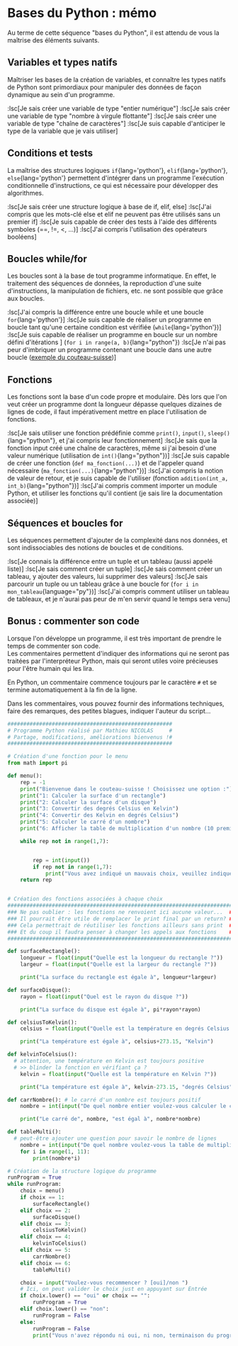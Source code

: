 # Bases du Python : mémo
Au terme de cette séquence "bases du Python", il est attendu de vous la maîtrise des éléments suivants.

## Variables et types natifs
Maîtriser les bases de la création de variables, et connaître les types natifs de Python sont primordiaux pour manipuler des données de façon dynamique au sein d'un programme.

:lsc[Je sais créer une variable de type "entier numérique"]
:lsc[Je sais créer une variable de type "nombre à virgule flottante"]
:lsc[Je sais créer une variable de type "chaîne de caractères"]
:lsc[Je suis capable d'anticiper le type de la variable que je vais utiliser]

## Conditions et tests
La maîtrise des structures logiques `if`{lang='python'}, `elif`{lang='python'}, `else`{lang='python'} permettent d'intégrer dans un programme l'exécution conditionnelle d'instructions, ce qui est nécessaire pour développer des algorithmes.

:lsc[Je sais créer une structure logique à base de if, elif, else]
:lsc[J'ai compris que les mots-clé else et elif ne peuvent pas être utilisés sans un premier if]
:lsc[Je suis capable de créer des tests à l'aide des différents symboles (==, !=, <, ...)]
:lsc[J'ai compris l'utilisation des opérateurs booléens]

## Boucles while/for
Les boucles sont à la base de tout programme informatique. En effet, le traitement des séquences de données, la reproduction d'une suite d'instructions, la manipulation de fichiers, etc. ne sont possible que grâce aux boucles.

:lsc[J'ai compris la différence entre une boucle while et une boucle `for`{lang='python'}]
:lsc[Je suis capable de réaliser un programme en boucle tant qu'une certaine condition est vérifiée (`while`{lang='python'})]
:lsc[Je suis capable de réaliser un programme en boucle sur un nombre défini d'itérations  ]
    (`for i in range(a, b)`{lang="python"})
:lsc[Je n'ai pas peur d'imbriquer un programme contenant une boucle dans une autre boucle ([exemple du couteau-suisse](/nsi/python-func-acti-c/#pf-4))]

## Fonctions
Les fonctions sont la base d'un code propre et modulaire. Dès lors que l'on veut créer un programme dont la longueur dépasse quelques dizaines de lignes de code, il faut impérativement mettre en place l'utilisation de fonctions.

:lsc[Je sais utiliser une fonction prédéfinie comme `print()`, `input()`, `sleep()`{lang="python"}, et j'ai compris leur fonctionnement]
:lsc[Je sais que la fonction input créé une chaîne de caractères, même si j'ai besoin d'une valeur numérique (utilisation de `int()`{lang="python"})]
:lsc[Je suis capable de créer une fonction (`def ma_fonction(...)`) et de l'appeler quand nécessaire (`ma_fonction(...)`{lang="python"})]
:lsc[J'ai compris la notion de valeur de retour, et je suis capable de l'utiliser (fonction `addition(int_a, int_b)`{lang="python"})]
:lsc[J'ai compris comment importer un module Python, et utiliser les fonctions qu'il contient (je sais lire la documentation associée)]

## Séquences et boucles for
Les séquences permettent d'ajouter de la complexité dans nos données, et sont indissociables des notions de boucles et de conditions.

:lsc[Je connais la différence entre un tuple et un tableau (aussi appelé liste)]
:lsc[Je sais comment créer un tuple]
:lsc[Je sais comment créer un tableau, y ajouter des valeurs, lui supprimer des valeurs]
:lsc[Je sais parcourir un tuple ou un tableau grâce à une boucle for (`for i in mon_tableau`{language="py"})]
:lsc[J'ai compris comment utiliser un tableau de tableaux, et je n'aurai pas peur de m'en servir quand le temps sera venu]

## Bonus : commenter son code
Lorsque l'on développe un programme, il est très important de prendre le temps de commenter son code.  
Les commentaires permettent d'indiquer des informations qui ne seront pas traitées par l'interpréteur Python, mais qui seront utiles voire précieuses pour l'être humain qui les lira.  

En Python, un commentaire commence toujours par le caractère `#` et se termine automatiquement à la fin de la ligne.

Dans les commentaires, vous pouvez fournir des informations techniques, faire des remarques, des petites blagues, indiquer l'auteur du script...

```py
####################################################
# Programme Python réalisé par Mathieu NICOLAS     #
# Partage, modifications, améliorations bienvenus !#
####################################################

# Création d'une fonction pour le menu
from math import pi

def menu():
    rep = -1
    print("Bienvenue dans le couteau-suisse ! Choisissez une option :")
    print("1: Calculer la surface d'un rectangle")
    print("2: Calculer la surface d'un disque")
    print("3: Convertir des degrés Celsius en Kelvin")
    print("4: Convertir des Kelvin en degrés Celsius")
    print("5: Calculer le carré d'un nombre")
    print("6: Afficher la table de multiplication d'un nombre (10 premiers)")

    while rep not in range(1,7): 


        rep = int(input())
        if rep not in range(1,7):
            print("Vous avez indiqué un mauvais choix, veuillez indiquer une valeur entre 1 et 6. \n")
    return rep


# Création des fonctions associées à chaque choix
#########################################################################
### Ne pas oublier : les fonctions ne renvoient ici aucune valeur...  ###
### Il pourrait être utile de remplacer le print final par un return? ###
### Cela permettrait de réutiliser les fonctions ailleurs sans print  ###
### Et du coup il faudra penser à changer les appels aux fonctions    ###
#########################################################################

def surfaceRectangle():
    longueur = float(input("Quelle est la longueur du rectangle ?"))
    largeur = float(input("Quelle est la largeur du rectangle ?"))

    print("La surface du rectangle est égale à", longueur*largeur)

def surfaceDisque():
    rayon = float(input("Quel est le rayon du disque ?"))

    print("La surface du disque est égale à", pi*rayon*rayon)

def celsiusToKelvin():
    celsius = float(input("Quelle est la température en degrés Celsius ?"))

    print("La température est égale à", celsius+273.15, "Kelvin")

def kelvinToCelsius():
  # attention, une température en Kelvin est toujours positive
  # >> blinder la fonction en vérifiant ça ?
    kelvin = float(input("Quelle est la température en Kelvin ?"))

    print("La température est égale à", kelvin-273.15, "degrés Celsius")

def carrNombre(): # le carré d'un nombre est toujours positif
    nombre = int(input("De quel nombre entier voulez-vous calculer le carré ?"))

    print("Le carré de", nombre, "est égal à", nombre*nombre)

def tableMulti():
  # peut-être ajouter une question pour savoir le nombre de lignes
    nombre = int(input("De quel nombre voulez-vous la table de multiplication ?"))
    for i in range(1, 11): 
        print(nombre*i)

# Création de la structure logique du programme
runProgram = True
while runProgram:
    choix = menu()
    if choix == 1:
        surfaceRectangle()
    elif choix == 2:
        surfaceDisque()
    elif choix == 3:
        celsiusToKelvin()
    elif choix == 4:
        kelvinToCelsius()
    elif choix == 5:
        carrNombre()
    elif choix == 6:
        tableMulti()

    choix = input("Voulez-vous recommencer ? [oui]/non ")
    # Ici, on peut valider le choix just en appuyant sur Entrée
    if choix.lower() == "oui" or choix == "":
        runProgram = True
    elif choix.lower() == "non":
        runProgram = False
    else:
        runProgram = False
        print("Vous n'avez répondu ni oui, ni non, terminaison du programme.")

```